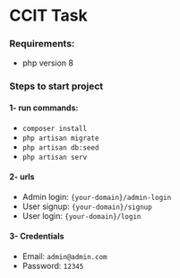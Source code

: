 # CCIT Task
### Requirements:
* php version 8

### Steps to start project
#### 1- run commands:
* `composer install`
* `php artisan migrate`
* `php artisan db:seed`
* `php artisan serv`

#### 2- urls

* Admin login: `{your-domain}/admin-login`
* User signup: `{your-domain}/signup`
* User login: `{your-domain}/login`

#### 3- Credentials
* Email: `admin@admin.com`
* Password: `12345`
